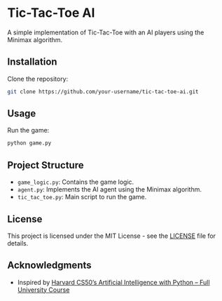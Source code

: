 # Tic-Tac-Toe AI

A simple implementation of Tic-Tac-Toe with an AI players using the Minimax algorithm.

## Installation

Clone the repository:

```bash
git clone https://github.com/your-username/tic-tac-toe-ai.git
```

## Usage

Run the game:

```bash
python game.py
```

## Project Structure

- `game_logic.py`: Contains the game logic.
- `agent.py`: Implements the AI agent using the Minimax algorithm.
- `tic_tac_toe.py`: Main script to run the game.

## License
This project is licensed under the MIT License - see the [LICENSE](LICENSE) file for details.

## Acknowledgments
- Inspired by [Harvard CS50’s Artificial Intelligence with Python – Full University Course](https://example.com](https://youtu.be/5NgNicANyqM?si=r5DMbJim6xvA7Wwe)https://youtu.be/5NgNicANyqM?si=r5DMbJim6xvA7Wwe)

